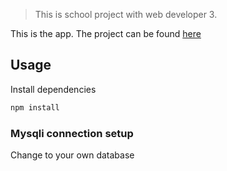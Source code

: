
> This is school project with web developer 3.

This is the  app. The project can be found [here]() 


## Usage

Install dependencies

```bash
npm install
```

### Mysqli connection setup

Change to your own database

